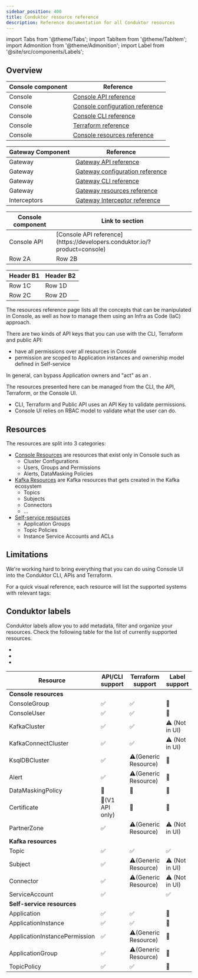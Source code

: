 ```yaml
---
sidebar_position: 400
title: Conduktor resource reference
description: Reference documentation for all Conduktor resources
---
```


import Tabs from '@theme/Tabs'; import TabItem from '@theme/TabItem';
import Admonition from '@theme/Admonition';
import Label from '@site/src/components/Labels';

## Overview

| Console component | Reference |
|----------|----------|
| Console   | [Console API reference](https://developers.conduktor.io/?product=console)  |
| Console   | [Console configuration reference](../get-started/configuration/env-variables)  |
| Console   | [Console CLI reference](./cli-reference.md)  |
| Console   | [Terraform reference](./terraform-reference.md)  |
| Console   | [Console resources reference](./resource-reference/)  |

| Gateway Component | Reference |
|----------|----------|
| Gateway   | [Gateway API reference](https://developers.conduktor.io/?product=gateway)  |
| Gateway   | [Gateway configuration reference](../../gateway/configuration/env-variables)  |
| Gateway   | [Gateway CLI reference](../../gateway/reference/cli-reference)  |
| Gateway   | [Gateway resources reference](../../gateway/reference/resources-reference)  |
| Interceptors  | [Gateway Interceptor reference](./resource-reference/)  |


<div style={{ display: 'flex', gap: '16px', flexWrap: 'wrap' }}>

  <div style={{ flex: 1, minWidth: '250px' }}>
    <table>
      <thead>
        <tr>
          <th>Console component</th>
          <th>Link to section</th>
        </tr>
      </thead>
      <tbody>
        <tr>
          <td>Console API</td>
          <td>[Console API reference](https://developers.conduktor.io/?product=console)</td>
        </tr>
        <tr>
          <td>Row 2A</td>
          <td>Row 2B</td>
        </tr>
      </tbody>
    </table>
  </div>

  <div style={{ flex: 1, minWidth: '250px' }}>
    <table>
      <thead>
        <tr>
          <th>Header B1</th>
          <th>Header B2</th>
        </tr>
      </thead>
      <tbody>
        <tr>
          <td>Row 1C</td>
          <td>Row 1D</td>
        </tr>
        <tr>
          <td>Row 2C</td>
          <td>Row 2D</td>
        </tr>
      </tbody>
    </table>
  </div>

</div>











The resources reference page lists all the concepts that can be manipulated in Console, as well as how to manage them using an Infra as Code (IaC) approach.

There are two kinds of API keys that you can use with the CLI, Terraform and public API:

- <Label type="AdminToken" /> have all permissions over all resources in Console
- <Label type="AppToken" /> permission are scoped to Application instances and ownership model defined in Self-service

In general, <Label type="AdminToken" /> can bypass Application owners and "act" as an <Label type="AppToken" />. 

The resources presented here can be managed from the CLI, the API, Terraform, or the Console UI.

- CLI, Terraform and Public API uses an API Key to validate permissions.
- Console UI relies on RBAC model to validate what the user can do.

## Resources

The resources are split into 3 categories:

- [Console Resources](/guide/reference/console-reference) are resources that exist only in Console such as
  - Cluster Configurations
  - Users, Groups and Permissions
  - Alerts, DataMasking Policies
- [Kafka Resources](/guide/reference/kafka-reference/kafka) are Kafka resources that gets created in the Kafka ecosystem
  - Topics
  - Subjects
  - Connectors
  - ...
- [Self-service resources](/guide/reference/self-service-reference)
  - Application Groups
  - Topic Policies
  - Instance Service Accounts and ACLs

## Limitations

We're working hard to bring everything that you can do using Console UI into the Conduktor CLI, APIs and Terraform.

For a quick visual reference, each resource will list the supported systems with relevant tags:

<Label type="UI" /> <Label type="CLI" /> <Label type="API" /> <Label type="TF" /> 

## Conduktor labels

Conduktor labels allow you to add metadata, filter and organize your resources. Check the following table for the list of currently supported resources.

- <Label type="FullLabelSupport" />
- <Label type="PartialLabelSupport" />
- <Label type="MissingLabelSupport" />

| Resource                     | API/CLI support | Terraform support    | Label support  | 
|------------------------------|-----------------|----------------------|----------------|
| **Console resources**        |                 |                      |                |
| ConsoleGroup                 | ✅               | ✅                    | 🚫             |
| ConsoleUser                  | ✅               | ✅                    | 🚫             |
| KafkaCluster                 | ✅               | ✅                    | ⚠️ (Not in UI) |
| KafkaConnectCluster          | ✅               | ✅                    | ⚠️ (Not in UI) |
| KsqlDBCluster                | ✅               | ⚠️(Generic Resource) | 🚫             |
| Alert                        | ✅               | ⚠️(Generic Resource) | 🚫             |
| DataMaskingPolicy            | 🚫              | 🚫                   | 🚫             |
| Certificate                  | 🚫(V1 API only) | 🚫                   | 🚫             |
| PartnerZone                  | ✅               | ⚠️(Generic Resource) | ⚠️ (Not in UI) |
| **Kafka resources**          |                 |                      |                |
| Topic                        | ✅               | ✅                    | ✅              |
| Subject                      | ✅               | ⚠️(Generic Resource) | ⚠️ (Not in UI) |
| Connector                    | ✅               | ⚠️(Generic Resource) | ⚠️ (Not in UI) |
| ServiceAccount               | ✅               |                      | ✅              |
| **Self-service resources**   |                 |                      |                |
| Application                  | ✅               | ✅                    | 🚫             |
| ApplicationInstance          | ✅               | ✅                    | 🚫             |
| ApplicationInstancePermission | ✅               | ⚠️(Generic Resource) | 🚫             |
| ApplicationGroup             | ✅               | ⚠️(Generic Resource) | 🚫             |
| TopicPolicy                  | ✅               | ✅                    | 🚫             |
